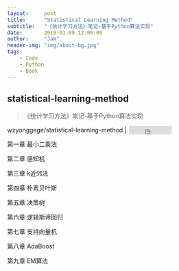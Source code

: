 ```yaml
---
layout:     post
title:      "Statistical Learning Method"
subtitle:   "《统计学习方法》笔记-基于Python算法实现"
date:       2018-01-09 12:00:00
author:     "Jam"
header-img: "img/about-bg.jpg"
tags:
    - Code
    - Python
    - Book
---
```


## statistical-learning-method

> 《统计学习方法》笔记-基于Python算法实现 

wzyonggege/statistical-learning-method | 
    <iframe
        style="margin-left: 2px; margin-bottom:-5px;"
        frameborder="0" scrolling="0" width="100px" height="20px"
        src="https://ghbtns.com/github-btn.html?user=wzyonggege&repo=statistical-learning-method&type=star&count=true" >
    </iframe>

第一章 最小二乘法

第二章 感知机

第三章 k近邻法

第四章 朴素贝叶斯

第五章 决策树

第六章 逻辑斯谛回归

第七章 支持向量机

第八章 AdaBoost

第九章 EM算法